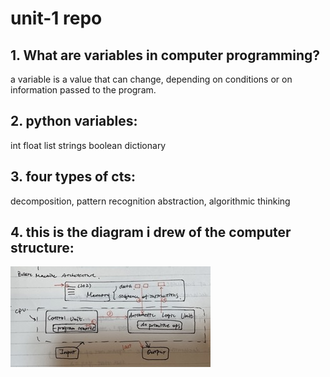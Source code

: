 # unit-1 repo
## 1. What are variables in computer programming?
a variable is a value that can change, depending on conditions or on information passed to the program.

## 2. python variables:
  int
  float
  list
  strings
  boolean
  dictionary
  
## 3. four types of cts:
  decomposition, pattern recognition abstraction, algorithmic thinking
 
 ## 4. this is the diagram i drew of the computer structure:
 ![](computerstructure.jpeg)

